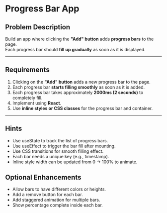 # Progress Bar App

## Problem Description
Build an app where clicking the **"Add" button** adds **progress bars** to the page.  
Each progress bar should **fill up gradually** as soon as it is displayed.

---

## Requirements
1. Clicking on the **"Add" button** adds a new progress bar to the page.
2. Each progress bar **starts filling smoothly** as soon as it is added.
3. Each progress bar takes approximately **2000ms (2 seconds)** to completely fill.
4. Implement using **React**.
5. Use **inline styles or CSS classes** for the progress bar and container.

---


## Hints
- Use useState to track the list of progress bars.
- Use useEffect to trigger the bar fill after mounting.
- Use CSS transitions for smooth filling effect.
- Each bar needs a unique key (e.g., timestamp).
- Inline style width can be updated from 0 → 100% to animate.

## Optional Enhancements
- Allow bars to have different colors or heights.
- Add a remove button for each bar.
- Add staggered animation for multiple bars.
- Show percentage complete inside each bar.